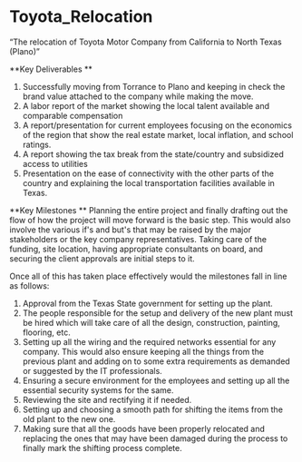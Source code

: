 # Toyota_Relocation
“The relocation of Toyota Motor Company from California to North Texas (Plano)”

**Key Deliverables **
1. Successfully moving from Torrance to Plano and keeping in check the brand value attached to the company while making the move.
2. A labor report of the market showing the local talent available and comparable compensation
3. A report/presentation for current employees focusing on the economics of the region that show the real estate market, local inflation, and school ratings.
4. A report showing the tax break from the state/country and subsidized access to utilities
5. Presentation on the ease of connectivity with the other parts of the country and explaining the local transportation facilities available in Texas.

**Key Milestones **
Planning the entire project and finally drafting out the flow of how the project will move forward is the basic step. This would also involve the various if's and but's that may be raised by the major stakeholders or the key company representatives. Taking care of the funding, site location, having appropriate consultants on board, and securing the client approvals are initial steps to it.

Once all of this has taken place effectively would the milestones fall in line as follows: 
1. Approval from the Texas State government for setting up the plant.
2. The people responsible for the setup and delivery of the new plant must be hired which will take care of all the design, construction, painting, flooring, etc.
3. Setting up all the wiring and the required networks essential for any company. This would also ensure keeping all the things from the previous plant and adding on to some extra requirements as demanded or suggested by the IT professionals.
4. Ensuring a secure environment for the employees and setting up all the essential security systems for the same.
5. Reviewing the site and rectifying it if needed.
6. Setting up and choosing a smooth path for shifting the items from the old plant to the new one.
7. Making sure that all the goods have been properly relocated and replacing the ones that may have been damaged during the process to finally mark the shifting process complete.
